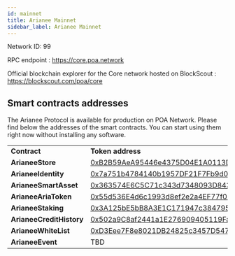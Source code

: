 ```yaml
---
id: mainnet
title: Arianee Mainnet
sidebar_label: Arianee Mainnet
---
```


Network ID: 99

RPC endpoint : https://core.poa.network

Official blockchain explorer for the Core network hosted on BlockScout : https://blockscout.com/poa/core

## Smart contracts addresses

The Arianee Protocol is available for production on POA Network. Please find below the addresses of the smart contracts. You can start using them right now without installing any software.

 


<table>
  <tr>
   <td><strong>Contract</strong>
   </td>
   <td><strong>Token address</strong>
   </td>
  </tr>
  <tr>
   <td><strong>ArianeeStore</strong>
   </td>
   <td><a href="https://blockscout.com/poa/core/address/0xB2B59AeA95446e4375D04E1A0113D85c3864a0C2/transactions" target="_blank">0xB2B59AeA95446e4375D04E1A0113D85c3864a0C2</a>
   </td>
  </tr>
  <tr>
   <td><strong>ArianeeIdentity</strong>
   </td>
   <td><a href="https://blockscout.com/poa/core/address/0x7a751b4784140b1957DF21F7Fb9d0D0E42021838/transactions" target="_blank">0x7a751b4784140b1957DF21F7Fb9d0D0E42021838</a>
   </td>
  </tr>
  <tr>
   <td><strong>ArianeeSmartAsset</strong>
   </td>
   <td><a href="https://blockscout.com/poa/core/address/0x363574E6C5C71c343d7348093D84320c76d5Dd29/transactions" target="_blank">0x363574E6C5C71c343d7348093D84320c76d5Dd29</a>
   </td>
  </tr>
  <tr>
   <td><strong>ArianeeAriaToken</strong>
   </td>
   <td><a href="https://blockscout.com/poa/core/address/0x55d536E4d6c1993d8ef2e2a4EF77f02088419420/transactions" target="_blank">0x55d536E4d6c1993d8ef2e2a4EF77f02088419420</a>
   </td>
  </tr>
  <tr>
   <td><strong>ArianeeStaking</strong>
   </td>
   <td><a href="https://blockscout.com/poa/core/address/0x3A125bE5bB8A3E1C171947c384795B4a488B74A0/transactions" target="_blank">0x3A125bE5bB8A3E1C171947c384795B4a488B74A0</a>
   </td>
  </tr>
  <tr>
   <td><strong>ArianeeCreditHistory</strong>
   </td>
   <td><a href="https://blockscout.com/poa/core/address/0x502a9C8af2441a1E276909405119FaE21F3dC421/transactions" target="_blank">0x502a9C8af2441a1E276909405119FaE21F3dC421</a>
   </td>
  </tr>
  <tr>
   <td><strong>ArianeeWhiteList</strong>
   </td>
   <td><a href="https://blockscout.com/poa/core/address/0xD3Eee7F8e8021DB24825c3457D5479F2B57f40EF/transactions" target="_blank">0xD3Eee7F8e8021DB24825c3457D5479F2B57f40EF</a>
   </td>
  </tr>
  <tr>
   <td><strong>ArianeeEvent</strong>
   </td>
   <td>TBD
   </td>
  </tr>  
</table>


 
